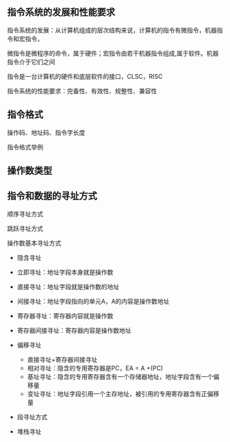 ## 指令系统的发展和性能要求

指令系统的发展：从计算机组成的层次结构来说，计算机的指令有微指令，机器指令和宏指令，

微指令是微程序的命令，属于硬件；宏指令由若干机器指令组成,属于软件。机器指令介于它们之间

指令是一台计算机的硬件和底层软件的接口，CLSC，RISC

指令系统的性能要求：完备性、有效性、规整性、兼容性

## 指令格式

操作码、地址码、指令字长度

指令格式举例

## 操作数类型

## 指令和数据的寻址方式

顺序寻址方式

跳跃寻址方式

操作数基本寻址方式

* 隐含寻址
* 立即寻址：地址字段本身就是操作数
* 直接寻址：地址字段就是操作数的地址
* 间接寻址：地址字段指向的单元A，A的内容是操作数地址
* 寄存器寻址：寄存器内容就是操作数
* 寄存器间接寻址：寄存器内容是操作数地址
* 偏移寻址

  * 直接寻址+寄存器间接寻址
  * 相对寻址：隐含的专用寄存器是PC，EA = A +(PC)
  * 基址寻址：隐含的专用寄存器含有一个存储器地址，地址字段含有一个偏移量
  * 变址寻址：地址字段引用一个主存地址，被引用的专用寄存器含有正偏移量
* 段寻址方式
* 堆栈寻址